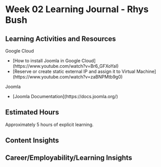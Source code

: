 <h1>Week 02 Learning Journal - Rhys Bush</h1>

<h2>Learning Activities and Resources</h2>
<p>Google Cloud</p>
<ul>
    <li>[How to install Joomla in Google Cloud](https://www.youtube.com/watch?v=Br6_GFXoYaI)</li>
    <li>[Reserve or create static external IP and assign it to Virtual Machine](https://www.youtube.com/watch?v=zaBNPMtb9g0)</li>
</ul>

<p>Joomla</p>
<ul>
    <li>[Joomla Documentation](https://docs.joomla.org/)</li>
</ul>

<h2>Estimated Hours</h2>
<p>Approximately 5 hours of explicit learning.</p>

<h2>Content Insights</h2>
<p></p>


<h2>Career/Employability/Learning Insights</h2>
<p></p>